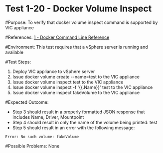 Test 1-20 - Docker Volume Inspect
=======

#Purpose:
To verify that docker volume inspect command is supported by VIC appliance

#References:
[1 - Docker Command Line Reference](https://docs.docker.com/engine/reference/commandline/volume_inspect/)

#Environment:
This test requires that a vSphere server is running and available

#Test Steps:
1. Deploy VIC appliance to vSphere server
2. Issue docker volume create --name=test to the VIC appliance
3. Issue docker volume inspect test to the VIC appliance
4. Issue docker volume inspect -f '{{.Name}}' test to the VIC appliance
5. Issue docker volume inspect fakeVolume to the VIC appliance

#Expected Outcome:
* Step 3 should result in a properly formatted JSON response that includes Name, Driver, Mountpoint
* Step 4 should result in only the name of the volume being printed: test
* Step 5 should result in an error with the following message:  
```
Error: No such volume: fakeVolume
```

#Possible Problems:
None